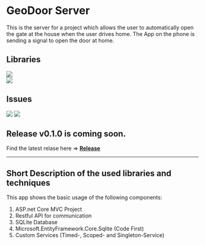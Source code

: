 # GeoDoor Server
This is the server for a project which allows the user to automatically open the gate at the house when the user drives home.
The App on the phone is sending a signal to open the door at home.

## Libraries
![](https://img.shields.io/badge/Microsoft.EntityFrameworkCore.Sqlite.Core-3.1.1-orange.svg) <br/>
![](https://img.shields.io/badge/.NET_Framework-3.1-yellow.svg) <br/>

## Issues
[![](https://img.shields.io/github/issues-raw/JustForFunDeveloper/GeoDoorServer.svg?style=flat-square)](https://github.com/JustForFunDeveloper/GeoDoorServer/issues?q=is%3Aopen+is%3Aissue)
[![](https://img.shields.io/github/issues-closed-raw/JustForFunDeveloper/GeoDoorServer.svg?style=flat-square)](https://github.com/JustForFunDeveloper/GeoDoorServer/issues?q=is%3Aissue+is%3Aclosed)

## Release v0.1.0 is coming soon.

Find the latest relase here =>
[<b>Release</b>](https://github.com/JustForFunDeveloper/GeoDoorServer/releases)
- - - -
## Short Description of the used libraries and techniques
This app shows the basic usage of the following components:

1. ASP.net Core MVC Project
2. Restful API for communication
3. SQLite Database
4. Microsoft.EntityFramework.Core.Sqlite (Code First)
5. Custom Services (Timed-, Scoped- and Singleton-Service)

